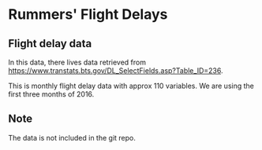 # Rummers' Flight Delays

## Flight delay data

In this data, there lives data retrieved from <https://www.transtats.bts.gov/DL_SelectFields.asp?Table_ID=236>.

This is monthly flight delay data with approx 110 variables. We are using the
first three months of 2016.

## Note
The data is not included in the git repo.